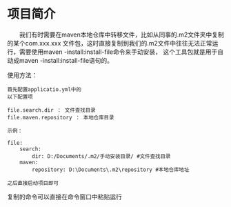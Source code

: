 # 项目简介
&emsp;&emsp;我们有时需要在maven本地仓库中转移文件，比如从同事的.m2文件夹中复制的某个com.xxx.xxx
文件包，这时直接复制到我们的.m2文件中往往无法正常运行，需要使用maven -install:install-file命令来手动安装，
这个工具包就是用于自动成maven -install:install-file语句的。

使用方法：

    首先配置applicatio.yml中的
    以下配置项

    file.search.dir ： 文件查找目录
    file.maven.repository ： 本地仓库目录

    示例：

    file:
        search:
            dir: D:/Documents/.m2/手动安装目录/ #文件查找目录
        maven:
            repository: D:\Documents\.m2\repository #本地仓库地址

    之后直接启动项目即可

复制的命令可以直接在命令窗口中粘贴运行

